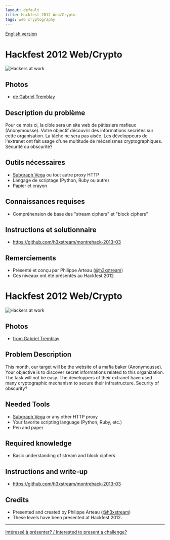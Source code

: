 ```yaml
---
layout: default
title: Hackfest 2012 Web/Crypto
tags: web cryptography
---
```


[English version](#english)

# Hackfest 2012 Web/Crypto

![Hackers at work](/images/130213.jpg)

## Photos
* [de Gabriel Tremblay](http://imgur.com/a/Bu5Ei)

## Description du problème

Pour ce mois ci, la cible sera un site web de pâtissiers mafieux (Anonymousse). Votre objectif découvrir des informations secrètes sur cette organisation. La tâche ne sera pas aisée. Les développeurs de l'extranet ont fait usage d'une multitude de mécanismes cryptographiques. Sécurité ou obscurité?

## Outils nécessaires

* [Subgraph Vega](http://subgraph.com) ou tout autre proxy HTTP
* Langage de scriptage (Python, Ruby ou autre)
* Papier et crayon

## Connaissances requises

* Compréhension de base des "stream ciphers" et "block ciphers"

## Instructions et solutionnaire

* <https://github.com/h3xstream/montrehack-2013-03>

## Remerciements

* Présenté et conçu par Philippe Arteau ([@h3xstream](https://twitter.com/h3xstream))
* Ces niveaux ont été présentés au Hackfest 2012

<a id="english"></a>
# Hackfest 2012 Web/Crypto

![Hackers at work](/images/130213.jpg)

## Photos
* [from Gabriel Tremblay](http://imgur.com/a/Bu5Ei)

## Problem Description

This month, our target will be the website of a mafia baker (Anonymousse).  Your objective is to discover secret informations related to this organization.  The task will not be easy.  The developpers of their extranet have used many cryptographic mechanism to secure their infrastructure.  Security of obscurity?

## Needed Tools

* [Subgraph Vega](http://subgraph.com) or any other HTTP proxy
* Your favorite scripting language (Python, Ruby, etc.)
* Pen and paper

## Required knowledge

* Basic understanding of stream and block ciphers

## Instructions and write-up

* <https://github.com/h3xstream/montrehack-2013-03>

## Credits

* Presented and created by Philippe Arteau ([@h3xstream](https://twitter.com/h3xstream))
* These levels have been presented at Hackfest 2012.

<hr/>

[Intéressé à présenter? / Interested to present a challenge?](https://github.com/montrehack/montrehack.github.com/wiki/Present-at-Montrehack)
